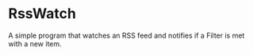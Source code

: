 RssWatch
========

A simple program that watches an RSS feed and notifies if a Filter is met with a new item.
